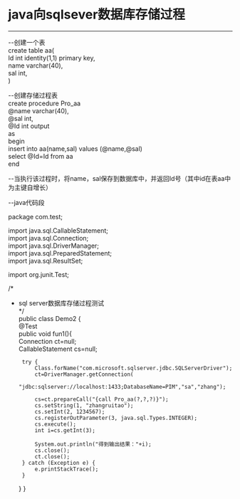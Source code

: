 <h1>java向sqlsever数据库存储过程</h1>
<hr/>
--创建一个表<br/>
create table aa(<br/>
Id int identity(1,1) primary key,<br/>
name varchar(40),<br/>
sal int,<br/>
)

--创建存储过程表<br/>
create procedure Pro_aa<br/>
@name varchar(40),<br/>
@sal int,<br/>
@Id int output<br/>
as<br/>
begin<br/>
	insert into aa(name,sal) values (@name,@sal)<br/>
	select @Id=Id from aa<br/>
end

--当执行该过程时，将name，sal保存到数据库中，并返回Id号（其中id在表aa中为主键自增长）

--java代码段

package com.test;

import java.sql.CallableStatement;<br/>
import java.sql.Connection;<br/>
import java.sql.DriverManager;<br/>
import java.sql.PreparedStatement;<br/>
import java.sql.ResultSet;<br/>

import org.junit.Test;<br/>

/*<br/>
 * sql server数据库存储过程测试<br/>
 */<br/>
public class Demo2 {<br/>
	@Test<br/>
	public void fun1(){<br/>
		Connection ct=null;<br/>
		CallableStatement cs=null;<br/>
		
		try {
			Class.forName("com.microsoft.sqlserver.jdbc.SQLServerDriver");
			ct=DriverManager.getConnection(
					"jdbc:sqlserver://localhost:1433;DatabaseName=PIM","sa","zhang");

			cs=ct.prepareCall("{call Pro_aa(?,?,?)}");
			cs.setString(1, "zhangruitao");
			cs.setInt(2, 1234567);
			cs.registerOutParameter(3, java.sql.Types.INTEGER);
			cs.execute();
			int i=cs.getInt(3);
			
			System.out.println("得到输出结果："+i);
			cs.close();
			ct.close();
		} catch (Exception e) {
			e.printStackTrace();
		} 
	}
}